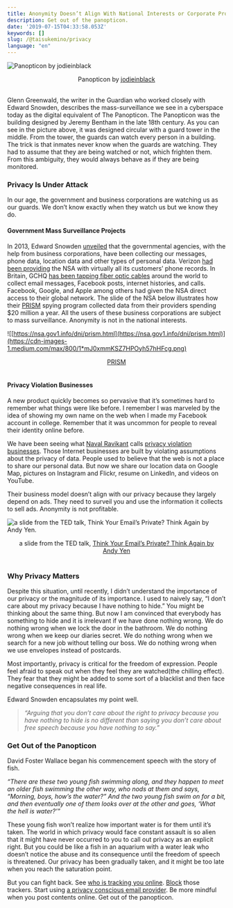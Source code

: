 ```yaml
---
title: Anonymity Doesn’t Align With National Interests or Corporate Profits
description: Get out of the panopticon.
date: '2019-07-15T04:33:58.053Z'
keywords: []
slug: /@taisukemino/privacy
language: "en"
---
```


![Panopticon by [jodieinblack](https://www.flickr.com/photos/jodieinblack/)](https://cdn-images-1.medium.com/max/800/1*iAoDSKugMbphyxGoeyEszg.jpeg)
<center>Panopticon by <a href="https://www.flickr.com/photos/jodieinblack/">jodieinblack</a></center></br>


Glenn Greenwald, the writer in the Guardian who worked closely with Edward Snowden, describes the mass-surveillance we see in a cyberspace today as the digital equivalent of The Panopticon. The Panopticon was the building designed by Jeremy Bentham in the late 18th century. As you can see in the picture above, it was designed circular with a guard tower in the middle. From the tower, the guards can watch every person in a building. The trick is that inmates never know when the guards are watching. They had to assume that they are being watched or not, which frighten them. From this ambiguity, they would always behave as if they are being monitored.

### **Privacy Is Under Attack**

In our age, the government and business corporations are watching us as our guards. We don’t know exactly when they watch us but we know they do.

#### Government Mass Surveillance Projects

In 2013, Edward Snowden [unveiled](https://www.businessinsider.com/snowden-leaks-timeline-2016-9) that the governmental agencies, with the help from business corporations, have been collecting our messages, phone data, location data and other types of personal data. Verizon [had been providing](https://www.theguardian.com/world/2013/jun/06/nsa-phone-records-verizon-court-order) the NSA with virtually all its customers’ phone records. In Britain, GCHQ [has been tapping fiber optic cables](https://www.theguardian.com/uk/2013/jun/21/gchq-cables-secret-world-communications-nsa) around the world to collect email messages, Facebook posts, internet histories, and calls. Facebook, Google, and Apple among others had given the NSA direct access to their global network. The slide of the NSA below illustrates how their [PRISM](https://www.theguardian.com/world/interactive/2013/nov/01/prism-slides-nsa-document) spying program collected data from their providers spending $20 million a year. All the users of these business corporations are subject to mass surveillance. Anonymity is not in the national interests.

![[https://nsa.gov1.info/dni/prism.html](https://nsa.gov1.info/dni/prism.html)](https://cdn-images-1.medium.com/max/800/1*mJ0xmmKSZ7HPOyh57hHFcg.png)
<center><a href="https://nsa.gov1.info/dni/prism.html/">PRISM</a></center></br>


#### **Privacy Violation Businesses**

A new product quickly becomes so pervasive that it’s sometimes hard to remember what things were like before. I remember I was marveled by the idea of showing my own name on the web when I made my Facebook account in college. Remember that it was uncommon for people to reveal their identity online before.

We have been seeing what [Naval Ravikant](https://medium.com/u/67f5049293c7) calls [privacy violation businesses](https://startupboy.com/2010/10/15/privacy-violations/). Those Internet businesses are built by violating assumptions about the privacy of data. People used to believe that the web is not a place to share our personal data. But now we share our location data on Google Map, pictures on Instagram and Flickr, resume on LinkedIn, and videos on YouTube.

Their business model doesn’t align with our privacy because they largely depend on ads. They need to surveil you and use the information it collects to sell ads. Anonymity is not profitable.

![a slide from the TED talk, [Think Your Email’s Private? Think Again by Andy Yen](https://www.ted.com/talks/andy_yen_think_your_email_s_private_think_again).](https://cdn-images-1.medium.com/max/800/1*paC12YEUg9FU0DP1XZFvCA.png)

<center>a slide from the TED talk, <a href="https://www.ted.com/talks/andy_yen_think_your_email_s_private_think_again">Think Your Email’s Private? Think Again by Andy Yen</a></center></br>


### **Why Privacy Matters**

Despite this situation, until recently, I didn’t understand the importance of our privacy or the magnitude of its importance. I used to naively say, “I don’t care about my privacy because I have nothing to hide.” You might be thinking about the same thing. But now I am convinced that everybody has something to hide and it is irrelevant if we have done nothing wrong. We do nothing wrong when we lock the door in the bathroom. We do nothing wrong when we keep our diaries secret. We do nothing wrong when we search for a new job without telling our boss. We do nothing wrong when we use envelopes instead of postcards.

Most importantly, privacy is critical for the freedom of expression. People feel afraid to speak out when they feel they are watched(the chilling effect). They fear that they might be added to some sort of a blacklist and then face negative consequences in real life.

Edward Snowden encapsulates my point well.

> _“Arguing that you don’t care about the right to privacy because you have nothing to hide is no different than saying you don’t care about free speech because you have nothing to say.”_

### **Get Out of the Panopticon**

David Foster Wallace began his commencement speech with the story of fish.

_“There are these two young fish swimming along, and they happen to meet an older fish swimming the other way, who nods at them and says, “Morning, boys, how’s the water?” And the two young fish swim on for a bit, and then eventually one of them looks over at the other and goes, ‘What the hell is water?’”_

These young fish won’t realize how important water is for them until it’s taken. The world in which privacy would face constant assault is so alien that it might have never occurred to you to call out privacy as an explicit right. But you could be like a fish in an aquarium with a water leak who doesn’t notice the abuse and its consequence until the freedom of speech is threatened. Our privacy has been gradually taken, and it might be too late when you reach the saturation point.

But you can fight back. See [who is tracking you online](https://addons.mozilla.org/en-US/firefox/addon/lightbeam/). [Block](https://www.eff.org/privacybadger) those trackers. Start using [a privacy conscious email provider](https://protonmail.com/). Be more mindful when you post contents online. Get out of the panopticon.

